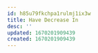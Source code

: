 ```yaml
---
id: h85u79fkchpa1rulmj1ix3w
title: Have Decrease In
desc: ''
updated: 1670201909439
created: 1670201909439
---
```

